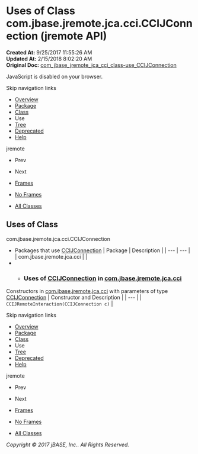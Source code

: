 # Uses of Class com.jbase.jremote.jca.cci.CCIJConnection (jremote   API)

**Created At:** 9/25/2017 11:55:26 AM  
**Updated At:** 2/15/2018 8:02:20 AM  
**Original Doc:** [com_jbase_jremote_jca_cci_class-use_CCIJConnection](https://docs.jbase.com/39260-class-use/com_jbase_jremote_jca_cci_class-use_CCIJConnection)  

<!--<br>    try {<br>        if (location.href.indexOf('is-external=true') == -1) {<br>            parent.document.title="Uses of Class com.jbase.jremote.jca.cci.CCIJConnection (jremote   API)";<br>        }<br>    }<br>    catch(err) {<br>    }<br>//-->
JavaScript is disabled on your browser.

Skip navigation links

- [Overview](../../../../../../overview-summary.html)
- [Package](./../../com.jbase.jremote.jca.cci-%28jremote---api%29)
- [Class](./../../ccijconnection-%28jremote---api%29 "class in com.jbase.jremote.jca.cci")
- Use
- [Tree](./../../com.jbase.jremote.jca.cci-class-hierarchy-%28jremote---api%29)
- [Deprecated](../../../../../../deprecated-list.html)
- [Help](../../../../../../help-doc.html)


jremote <br>

- Prev
- Next


- [Frames](./.)
- [No Frames](./.)


- [All Classes](../../../../../../allclasses-noframe.html)


<!--<br>  allClassesLink = document.getElementById("allclasses\_navbar\_top");<br>  if(window==top) {<br>    allClassesLink.style.display = "block";<br>  }<br>  else {<br>    allClassesLink.style.display = "none";<br>  }<br>  //-->

## Uses of Class
com.jbase.jremote.jca.cci.CCIJConnection

- Packages that use [CCIJConnection](./../../ccijconnection-%28jremote---api%29 "class in com.jbase.jremote.jca.cci") | Package | Description |
| --- | --- |
| com.jbase.jremote.jca.cci |   |
- - ### Uses of [CCIJConnection](./../../ccijconnection-%28jremote---api%29 "class in com.jbase.jremote.jca.cci") in [com.jbase.jremote.jca.cci](./../../com.jbase.jremote.jca.cci-%28jremote---api%29)


Constructors in [com.jbase.jremote.jca.cci](./../../com.jbase.jremote.jca.cci-%28jremote---api%29) with parameters of type [CCIJConnection](./../../ccijconnection-%28jremote---api%29 "class in com.jbase.jremote.jca.cci") | Constructor and Description |
| --- |
| `CCIJRemoteInteraction(CCIJConnection c)`  |

Skip navigation links

- [Overview](../../../../../../overview-summary.html)
- [Package](./../../com.jbase.jremote.jca.cci-%28jremote---api%29)
- [Class](./../../ccijconnection-%28jremote---api%29 "class in com.jbase.jremote.jca.cci")
- Use
- [Tree](./../../com.jbase.jremote.jca.cci-class-hierarchy-%28jremote---api%29)
- [Deprecated](../../../../../../deprecated-list.html)
- [Help](../../../../../../help-doc.html)


jremote <br>

- Prev
- Next


- [Frames](./.)
- [No Frames](./.)


- [All Classes](../../../../../../allclasses-noframe.html)


<!--<br>  allClassesLink = document.getElementById("allclasses\_navbar\_bottom");<br>  if(window==top) {<br>    allClassesLink.style.display = "block";<br>  }<br>  else {<br>    allClassesLink.style.display = "none";<br>  }<br>  //-->

*Copyright © 2017 jBASE, Inc.. All Rights Reserved.*
